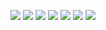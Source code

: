 
![](https://img2018.cnblogs.com/blog/1446249/202001/1446249-20200127163755186-143551912.png)
![](https://img2018.cnblogs.com/blog/1446249/202001/1446249-20200127163832642-2134147568.png)
![](https://img2018.cnblogs.com/blog/1446249/202001/1446249-20200127163905930-2144049818.png)
![](https://img2018.cnblogs.com/blog/1446249/202001/1446249-20200127163943808-285731616.png)
![](https://img2018.cnblogs.com/blog/1446249/202001/1446249-20200127164010480-889866162.png)
![](https://img2018.cnblogs.com/blog/1446249/202001/1446249-20200127164044662-221975552.png)
![](https://img2018.cnblogs.com/blog/1446249/202001/1446249-20200127164158864-704634956.png)
